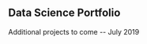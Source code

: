 Data Science Portfolio
----------------------------------------------------------------------------------------------------------------------

Additional projects to come -- July 2019










